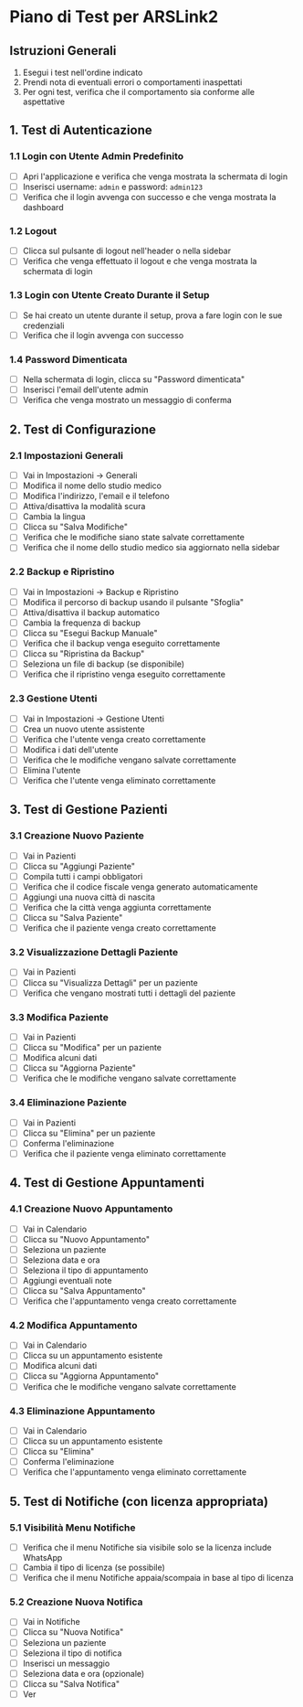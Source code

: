 # Piano di Test per ARSLink2

## Istruzioni Generali

1. Esegui i test nell'ordine indicato
2. Prendi nota di eventuali errori o comportamenti inaspettati
3. Per ogni test, verifica che il comportamento sia conforme alle aspettative

## 1. Test di Autenticazione

### 1.1 Login con Utente Admin Predefinito
- [ ] Apri l'applicazione e verifica che venga mostrata la schermata di login
- [ ] Inserisci username: `admin` e password: `admin123`
- [ ] Verifica che il login avvenga con successo e che venga mostrata la dashboard

### 1.2 Logout
- [ ] Clicca sul pulsante di logout nell'header o nella sidebar
- [ ] Verifica che venga effettuato il logout e che venga mostrata la schermata di login

### 1.3 Login con Utente Creato Durante il Setup
- [ ] Se hai creato un utente durante il setup, prova a fare login con le sue credenziali
- [ ] Verifica che il login avvenga con successo

### 1.4 Password Dimenticata
- [ ] Nella schermata di login, clicca su "Password dimenticata"
- [ ] Inserisci l'email dell'utente admin
- [ ] Verifica che venga mostrato un messaggio di conferma

## 2. Test di Configurazione

### 2.1 Impostazioni Generali
- [ ] Vai in Impostazioni -> Generali
- [ ] Modifica il nome dello studio medico
- [ ] Modifica l'indirizzo, l'email e il telefono
- [ ] Attiva/disattiva la modalità scura
- [ ] Cambia la lingua
- [ ] Clicca su "Salva Modifiche"
- [ ] Verifica che le modifiche siano state salvate correttamente
- [ ] Verifica che il nome dello studio medico sia aggiornato nella sidebar

### 2.2 Backup e Ripristino
- [ ] Vai in Impostazioni -> Backup e Ripristino
- [ ] Modifica il percorso di backup usando il pulsante "Sfoglia"
- [ ] Attiva/disattiva il backup automatico
- [ ] Cambia la frequenza di backup
- [ ] Clicca su "Esegui Backup Manuale"
- [ ] Verifica che il backup venga eseguito correttamente
- [ ] Clicca su "Ripristina da Backup"
- [ ] Seleziona un file di backup (se disponibile)
- [ ] Verifica che il ripristino venga eseguito correttamente

### 2.3 Gestione Utenti
- [ ] Vai in Impostazioni -> Gestione Utenti
- [ ] Crea un nuovo utente assistente
- [ ] Verifica che l'utente venga creato correttamente
- [ ] Modifica i dati dell'utente
- [ ] Verifica che le modifiche vengano salvate correttamente
- [ ] Elimina l'utente
- [ ] Verifica che l'utente venga eliminato correttamente

## 3. Test di Gestione Pazienti

### 3.1 Creazione Nuovo Paziente
- [ ] Vai in Pazienti
- [ ] Clicca su "Aggiungi Paziente"
- [ ] Compila tutti i campi obbligatori
- [ ] Verifica che il codice fiscale venga generato automaticamente
- [ ] Aggiungi una nuova città di nascita
- [ ] Verifica che la città venga aggiunta correttamente
- [ ] Clicca su "Salva Paziente"
- [ ] Verifica che il paziente venga creato correttamente

### 3.2 Visualizzazione Dettagli Paziente
- [ ] Vai in Pazienti
- [ ] Clicca su "Visualizza Dettagli" per un paziente
- [ ] Verifica che vengano mostrati tutti i dettagli del paziente

### 3.3 Modifica Paziente
- [ ] Vai in Pazienti
- [ ] Clicca su "Modifica" per un paziente
- [ ] Modifica alcuni dati
- [ ] Clicca su "Aggiorna Paziente"
- [ ] Verifica che le modifiche vengano salvate correttamente

### 3.4 Eliminazione Paziente
- [ ] Vai in Pazienti
- [ ] Clicca su "Elimina" per un paziente
- [ ] Conferma l'eliminazione
- [ ] Verifica che il paziente venga eliminato correttamente

## 4. Test di Gestione Appuntamenti

### 4.1 Creazione Nuovo Appuntamento
- [ ] Vai in Calendario
- [ ] Clicca su "Nuovo Appuntamento"
- [ ] Seleziona un paziente
- [ ] Seleziona data e ora
- [ ] Seleziona il tipo di appuntamento
- [ ] Aggiungi eventuali note
- [ ] Clicca su "Salva Appuntamento"
- [ ] Verifica che l'appuntamento venga creato correttamente

### 4.2 Modifica Appuntamento
- [ ] Vai in Calendario
- [ ] Clicca su un appuntamento esistente
- [ ] Modifica alcuni dati
- [ ] Clicca su "Aggiorna Appuntamento"
- [ ] Verifica che le modifiche vengano salvate correttamente

### 4.3 Eliminazione Appuntamento
- [ ] Vai in Calendario
- [ ] Clicca su un appuntamento esistente
- [ ] Clicca su "Elimina"
- [ ] Conferma l'eliminazione
- [ ] Verifica che l'appuntamento venga eliminato correttamente

## 5. Test di Notifiche (con licenza appropriata)

### 5.1 Visibilità Menu Notifiche
- [ ] Verifica che il menu Notifiche sia visibile solo se la licenza include WhatsApp
- [ ] Cambia il tipo di licenza (se possibile)
- [ ] Verifica che il menu Notifiche appaia/scompaia in base al tipo di licenza

### 5.2 Creazione Nuova Notifica
- [ ] Vai in Notifiche
- [ ] Clicca su "Nuova Notifica"
- [ ] Seleziona un paziente
- [ ] Seleziona il tipo di notifica
- [ ] Inserisci un messaggio
- [ ] Seleziona data e ora (opzionale)
- [ ] Clicca su "Salva Notifica"
- [ ] Ver